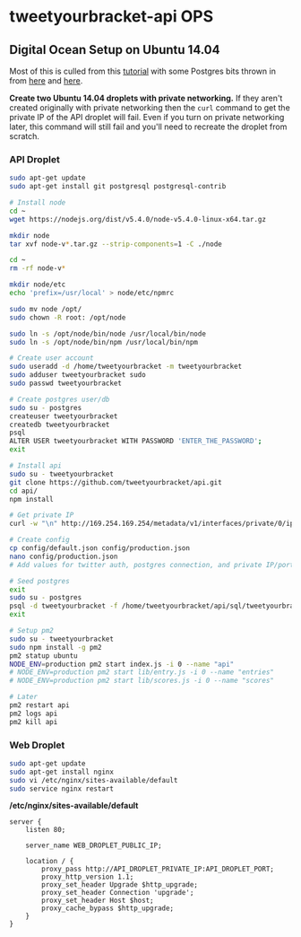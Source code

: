 tweetyourbracket-api OPS
=================

## Digital Ocean Setup on Ubuntu 14.04

Most of this is culled from this [tutorial](https://www.digitalocean.com/community/tutorials/how-to-set-up-a-node-js-application-for-production-on-ubuntu-14-04) with some Postgres bits thrown in from [here](https://www.digitalocean.com/community/tutorials/how-to-install-and-use-postgresql-on-ubuntu-14-04) and [here](https://www.digitalocean.com/community/tutorials/how-to-use-roles-and-manage-grant-permissions-in-postgresql-on-a-vps--2).

**Create two Ubuntu 14.04 droplets with private networking.** If they aren't created originally with private networking then the `curl` command to get the private IP of the API droplet will fail. Even if you turn on private networking later, this command will still fail and you'll need to recreate the droplet from scratch.

### API Droplet

```sh
sudo apt-get update
sudo apt-get install git postgresql postgresql-contrib

# Install node
cd ~
wget https://nodejs.org/dist/v5.4.0/node-v5.4.0-linux-x64.tar.gz

mkdir node
tar xvf node-v*.tar.gz --strip-components=1 -C ./node

cd ~
rm -rf node-v*

mkdir node/etc
echo 'prefix=/usr/local' > node/etc/npmrc

sudo mv node /opt/
sudo chown -R root: /opt/node

sudo ln -s /opt/node/bin/node /usr/local/bin/node
sudo ln -s /opt/node/bin/npm /usr/local/bin/npm

# Create user account
sudo useradd -d /home/tweetyourbracket -m tweetyourbracket
sudo adduser tweetyourbracket sudo
sudo passwd tweetyourbracket

# Create postgres user/db
sudo su - postgres
createuser tweetyourbracket
createdb tweetyourbracket
psql
ALTER USER tweetyourbracket WITH PASSWORD 'ENTER_THE_PASSWORD';
exit

# Install api
sudo su - tweetyourbracket
git clone https://github.com/tweetyourbracket/api.git
cd api/
npm install

# Get private IP
curl -w "\n" http://169.254.169.254/metadata/v1/interfaces/private/0/ipv4/address

# Create config
cp config/default.json config/production.json
nano config/production.json
# Add values for twitter auth, postgres connection, and private IP/port

# Seed postgres
exit
sudo su - postgres
psql -d tweetyourbracket -f /home/tweetyourbracket/api/sql/tweetyourbracket.sql
exit

# Setup pm2
sudo su - tweetyourbracket
sudo npm install -g pm2
pm2 statup ubuntu
NODE_ENV=production pm2 start index.js -i 0 --name "api"
# NODE_ENV=production pm2 start lib/entry.js -i 0 --name "entries"
# NODE_ENV=production pm2 start lib/scores.js -i 0 --name "scores"

# Later
pm2 restart api
pm2 logs api
pm2 kill api
```

### Web Droplet

```sh
sudo apt-get update
sudo apt-get install nginx
sudo vi /etc/nginx/sites-available/default
sudo service nginx restart
```

**/etc/nginx/sites-available/default**
```
server {
    listen 80;

    server_name WEB_DROPLET_PUBLIC_IP;

    location / {
        proxy_pass http://API_DROPLET_PRIVATE_IP:API_DROPLET_PORT;
        proxy_http_version 1.1;
        proxy_set_header Upgrade $http_upgrade;
        proxy_set_header Connection 'upgrade';
        proxy_set_header Host $host;
        proxy_cache_bypass $http_upgrade;
    }
}
```
